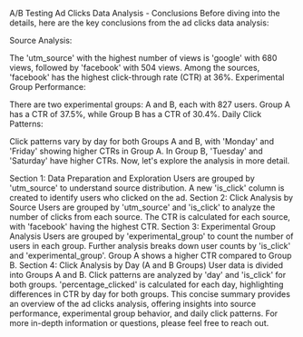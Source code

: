 A/B Testing
Ad Clicks Data Analysis - Conclusions
Before diving into the details, here are the key conclusions from the ad clicks data analysis:

Source Analysis:

The 'utm_source' with the highest number of views is 'google' with 680 views, followed by 'facebook' with 504 views.
Among the sources, 'facebook' has the highest click-through rate (CTR) at 36%.
Experimental Group Performance:

There are two experimental groups: A and B, each with 827 users.
Group A has a CTR of 37.5%, while Group B has a CTR of 30.4%.
Daily Click Patterns:

Click patterns vary by day for both Groups A and B, with 'Monday' and 'Friday' showing higher CTRs in Group A.
In Group B, 'Tuesday' and 'Saturday' have higher CTRs.
Now, let's explore the analysis in more detail.

Section 1: Data Preparation and Exploration
Users are grouped by 'utm_source' to understand source distribution.
A new 'is_click' column is created to identify users who clicked on the ad.
Section 2: Click Analysis by Source
Users are grouped by 'utm_source' and 'is_click' to analyze the number of clicks from each source.
The CTR is calculated for each source, with 'facebook' having the highest CTR.
Section 3: Experimental Group Analysis
Users are grouped by 'experimental_group' to count the number of users in each group.
Further analysis breaks down user counts by 'is_click' and 'experimental_group'.
Group A shows a higher CTR compared to Group B.
Section 4: Click Analysis by Day (A and B Groups)
User data is divided into Groups A and B.
Click patterns are analyzed by 'day' and 'is_click' for both groups.
'percentage_clicked' is calculated for each day, highlighting differences in CTR by day for both groups.
This concise summary provides an overview of the ad clicks analysis, offering insights into source performance, experimental group behavior, and daily click patterns. For more in-depth information or questions, please feel free to reach out.
